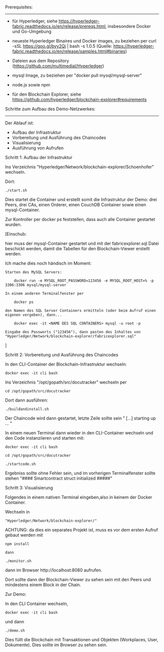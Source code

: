 Prerequisites:
**************
- für Hyperledger, siehe https://hyperledger-fabric.readthedocs.io/en/release/prereqs.html, insbesondere Docker und Go-Umgebung

- neueste Hyperledger Binaires und Docker images, zu beziehen per
	curl -sSL https://goo.gl/byy2Qj | bash -s 1.0.5
	(Quelle: https://hyperledger-fabric.readthedocs.io/en/release/samples.html#binaries)
	
- Dateien aus dem Repository (https://github.com/multimedial/Hyperledger)

- mysql Image, zu beziehen per "docker pull mysql/mysql-server"

- node.js sowie npm 

- für den Blockchain Explorer, siehe 
https://github.com/hyperledger/blockchain-explorer#requirements





Schritte zum Aufbau des Demo-Netzwerkes:
****************************************
Der Ablauf ist:
- Aufbau der Infrastruktur
- Vorbereitung und Ausführung des Chaincodes
- Visualisierung
- Ausführung von Aufrufen

Schritt 1: Aufbau der Infrastruktur

Ins Verzeichnis "Hyperledger/Network/blockchain-explorer/Schoenhofer" wechseln.

Dort:

	./start.sh
	
Dies startet die Container und erstellt somit die Infrastruktur der Demo:
drei Peers, drei CAs, einen Orderer, einen CouchDB Container sowie einen mysql-Container.

Zur Kontroller per docker ps feststellen, dass auch alle Container gestartet wurden.


[Einschub: 

hier muss der mysql-Container gestartet und mit der fabricexplorer.sql Datei beschickt werden, damit die Tabellen für den Blockchain-Viewer erstellt werden.

Ich mache dies noch händisch im Moment: 

	Starten des MySQL Servers:
	
		docker run -e MYSQL_ROOT_PASSWORD=123456 -e MYSQL_ROOT_HOST=% -p 3306:3306 mysql/mysql-server

	In einem anderen Terminalfenster per 
	
		docker ps 
	
	den Namen des SQL Server Containers ermitteln (oder beim Aufruf einen eigenen vergeben), dann...

		docker exec -it <NAME DES SQL CONTAINERS> mysql -u root -p

	Eingabe des Passworts ("123456"), dann pasten des Inhaltes von "Hyperledger/Network/blockchain-explorer/fabricexplorer.sql"

]


Schritt 2: Vorbereitung und Ausführung des Chaincodes

In den CLI-Container der Blockchain-Infrastruktur wechseln:

	docker exec -it cli bash

Ins Verzeichnis "/opt/gopath/src/docutracker" wechseln per
	
	cd /opt/gopath/src/docutracker
	
Dort dann ausführen:

	./buildandinstall.sh
	
Der Chaincode wird dann gestartet, letzte Zeile sollte sein " [...] starting up ... "

In einem neuen Terminal dann wieder in den CLI-Container wechseln und den Code instanziieren und starten mit:

	docker exec -it cli bash
	
	cd /opt/gopath/src/docutracker
	
	./startcode.sh
	
Ergebniss sollte ohne Fehler sein, und im vorherigen Terminalfenster sollte stehen "#### Smartcontract struct initialized #####"



Schritt 3: Visualisierung

Folgendes in einem nativen Terminal eingeben,also in keinem der Docker Container. 

Wechseln in 

	"Hyperledger/Network/blockchain-explorer/"

ACHTUNG: da dies ein separates Projekt ist, muss es vor dem ersten Aufruf gebaut werden mit 

	npm install
	
	dann

	./monitor.sh
	
dann im Browser http://localhost:8080 aufrufen.

Dort sollte dann der Blockchain-Viewer zu sehen sein mit den Peers und mindestens einem Block in der Chain.



Zur Demo: 

In den CLI Container wechseln, 

	docker exec -it cli bash

und dann 

	./demo.sh
	
Dies füllt die Blockchain mit Transaktionen und Objekten (Workplaces, User, Dokumente). Dies sollte im Browser zu sehen sein.



